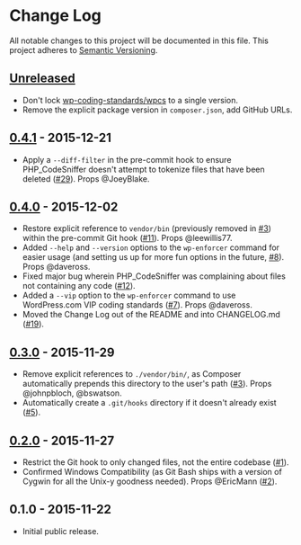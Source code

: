 # Change Log

All notable changes to this project will be documented in this file.
This project adheres to [Semantic Versioning](http://semver.org/).


## [Unreleased]

* Don't lock [wp-coding-standards/wpcs](https://github.com/wp-coding-standards/wpcs) to a single version.
* Remove the explicit package version in `composer.json`, add GitHub URLs.


## [0.4.1] - 2015-12-21

* Apply a `--diff-filter` in the pre-commit hook to ensure PHP_CodeSniffer doesn't attempt to tokenize files that have been deleted ([#29]). Props @JoeyBlake.


## [0.4.0] - 2015-12-02

* Restore explicit reference to `vendor/bin` (previously removed in [#3]) within the pre-commit Git hook ([#11]). Props @leewillis77.
* Added `--help` and `--version` options to the `wp-enforcer` command for easier usage (and setting us up for more fun options in the future, [#8]). Props @daveross.
* Fixed major bug wherein PHP_CodeSniffer was complaining about files not containing any code ([#12]).
* Added a `--vip` option to the `wp-enforcer` command to use WordPress.com VIP coding standards ([#7]). Props @daveross.
* Moved the Change Log out of the README and into CHANGELOG.md ([#19]).


## [0.3.0] - 2015-11-29

* Remove explicit references to `./vendor/bin/`, as Composer automatically prepends this directory to the user's path ([#3]). Props @johnpbloch, @bswatson.
* Automatically create a `.git/hooks` directory if it doesn't already exist ([#5]).


## [0.2.0] - 2015-11-27

* Restrict the Git hook to only changed files, not the entire codebase ([#1]).
* Confirmed Windows Compatibility (as Git Bash ships with a version of Cygwin for all the Unix-y goodness needed). Props @EricMann ([#2]).


## 0.1.0 - 2015-11-22

* Initial public release.


[Unreleased]: https://github.com/stevegrunwell/wp-enforcer/compare/develop...master
[0.4.1]: https://github.com/stevegrunwell/wp-enforcer/compare/v0.4.0...master
[0.4.0]: https://github.com/stevegrunwell/wp-enforcer/compare/v0.3.0...v0.4.0
[0.3.0]: https://github.com/stevegrunwell/wp-enforcer/compare/v0.2.0...v0.3.0
[0.2.0]: https://github.com/stevegrunwell/wp-enforcer/compare/v0.1.0...v0.2.0
[#1]: https://github.com/stevegrunwell/wp-enforcer/issues/1
[#2]: https://github.com/stevegrunwell/wp-enforcer/issues/2
[#3]: https://github.com/stevegrunwell/wp-enforcer/issues/3
[#5]: https://github.com/stevegrunwell/wp-enforcer/issues/5
[#7]: https://github.com/stevegrunwell/wp-enforcer/issues/7
[#8]: https://github.com/stevegrunwell/wp-enforcer/issues/8
[#11]: https://github.com/stevegrunwell/wp-enforcer/issues/11
[#12]: https://github.com/stevegrunwell/wp-enforcer/issues/12
[#19]: https://github.com/stevegrunwell/wp-enforcer/issues/19
[#29]: https://github.com/stevegrunwell/wp-enforcer/issues/29
